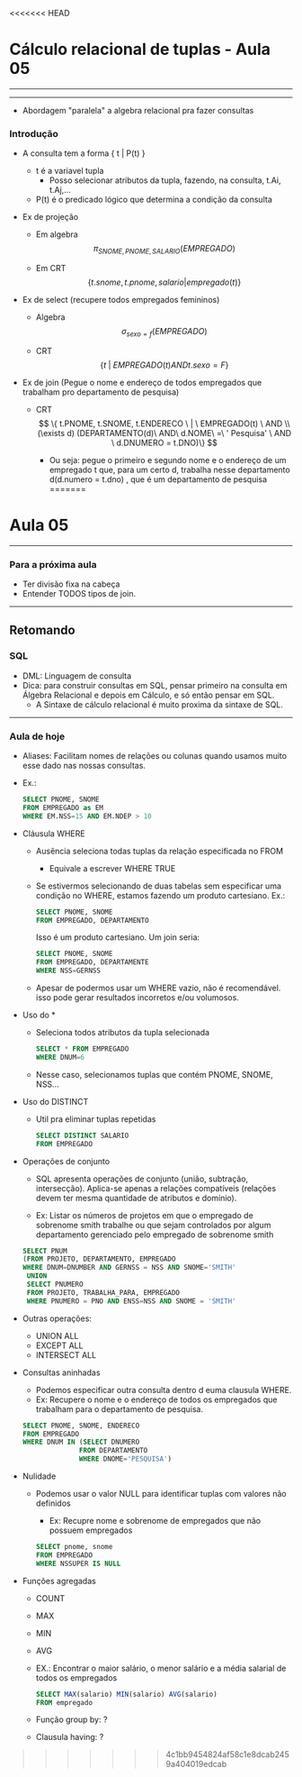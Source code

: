 <<<<<<< HEAD
# Cálculo relacional de tuplas - Aula 05

***



***

* Abordagem "paralela" a algebra relacional pra fazer consultas

### Introdução

* A consulta tem a forma { t | P(t) }
  * t é a variavel tupla
    * Posso selecionar atributos da tupla, fazendo, na consulta, t.Ai, t.Aj,...
  * P(t) é o predicado lógico que determina a condição da consulta

* Ex de projeção

  * Em algebra
    $$
    \pi_{SNOME, PNOME, SALARIO}(EMPREGADO)
    $$
    

  * Em CRT
    $$
    \{ t.snome, t.pnome, salario| empregado(t)\}
    $$

* Ex de select (recupere todos empregados femininos)

  * Algebra
    $$
    \sigma_{sexo=f}(EMPREGADO)
    $$
    

  * CRT
    $$
    \{t \ | \ EMPREGADO(t) AND t.sexo=F\}
    $$
    

* Ex de join (Pegue o nome e endereço de todos empregados que trabalham pro departamento de pesquisa)

  * CRT
    $$
    \{ t.PNOME, t.SNOME, t.ENDERECO \ | \ EMPREGADO(t) \ AND \\ (\exists d) (DEPARTAMENTO(d)\  AND\  d.NOME\ =\ ' Pesquisa' \ AND \ d.DNUMERO = t.DNO)\}
    $$

    * Ou seja: pegue o primeiro e segundo nome e o endereço de um empregado t que, para um certo d, trabalha nesse departamento d(d.numero = t.dno) , que é um departamento de pesquisa
=======
# Aula 05

***

### Para a próxima aula

* Ter divisão fixa na cabeça
* Entender TODOS tipos de join.

***

## Retomando

### SQL

* DML: Linguagem de consulta
* Dica: para construir consultas em SQL, pensar primeiro na consulta em Álgebra Relacional e depois em Cálculo, e só então pensar em SQL.
  * A Sintaxe de cálculo relacional é muito proxima da sintaxe de SQL.



***

### Aula de hoje

* Aliases: Facilitam nomes de relações ou colunas quando usamos muito esse dado nas nossas consultas.

* Ex.:

  ```SQL
  SELECT PNOME, SNOME
  FROM EMPREGADO as EM
  WHERE EM.NSS=15 AND EM.NDEP > 10
  ```

* Cláusula WHERE

  * Ausência seleciona todas tuplas da relação especificada no FROM

    * Equivale a escrever WHERE TRUE

  * Se estivermos selecionando de duas tabelas sem especificar uma condição no WHERE, estamos fazendo um produto cartesiano. Ex.:

    ```sql
    SELECT PNOME, SNOME
    FROM EMPREGADO, DEPARTAMENTO
    ```

    Isso é um produto cartesiano. Um join seria:

    ```sql
    SELECT PNOME, SNOME
    FROM EMPREGADO, DEPARTAMENTE
    WHERE NSS=GERNSS
    ```

  * Apesar de podermos usar um WHERE vazio, não é recomendável. isso pode gerar resultados incorretos e/ou volumosos.

* Uso do *

  * Seleciona todos  atributos da tupla selecionada

    ```sql
    SELECT * FROM EMPREGADO
    WHERE DNUM=6
    ```

  * Nesse caso, selecionamos tuplas que contém PNOME, SNOME, NSS...

* Uso do DISTINCT

  * Util pra eliminar tuplas repetidas

    ```sql
    SELECT DISTINCT SALARIO
    FROM EMPREGADO
    ```

* Operações de conjunto

  * SQL apresenta operações de conjunto (união, subtração, intersecção). Aplica-se apenas a relações compatíveis (relações devem ter mesma quantidade de atributos e domínio).

  * Ex: Listar os números de projetos em que o empregado de sobrenome smith trabalhe ou que sejam controlados por algum departamento gerenciado pelo empregado de sobrenome smith

  ```SQL
  SELECT PNUM
  (FROM PROJETO, DEPARTAMENTO, EMPREGADO
  WHERE DNUM=DNUMBER AND GERNSS = NSS AND SNOME='SMITH'
   UNION
   SELECT PNUMERO
   FROM PROJETO, TRABALHA_PARA, EMPREGADO
   WHERE PNUMERO = PNO AND ENSS=NSS AND SNOME = 'SMITH'
  ```

  

* Outras operações:

  * UNION ALL
  * EXCEPT ALL
  * INTERSECT ALL

* Consultas aninhadas

  * Podemos especificar outra consulta dentro d euma clausula WHERE.
  * Ex: Recupere o nome e o endereço de todos os empregados que trabalham para o departamento de pesquisa.

  ```sql
  SELECT PNOME, SNOME, ENDERECO
  FROM EMPREGADO
  WHERE DNUM IN (SELECT DNUMERO
                FROM DEPARTAMENTO
                WHERE DNOME='PESQUISA')
  ```

  

* Nulidade

  * Podemos usar o valor NULL para identificar tuplas com valores não definidos

    * Ex: Recupre nome e sobrenome de  empregados que não possuem empregados

    ```sql
    SELECT pnome, snome
    FROM EMPREGADO
    WHERE NSSUPER IS NULL
    ```

    

* Funções agregadas

  * COUNT

  * MAX

  * MIN

  * AVG

  * EX.: Encontrar o maior salário, o menor salário e a média salarial de todos os empregados

    ```sql
    SELECT MAX(salario) MIN(salario) AVG(salario)
    FROM empregado
    ```

    

  * Função group by: ? 
  * Clausula having: ?
>>>>>>> 4c1bb9454824af58c1e8dcab2459a404019edcab
